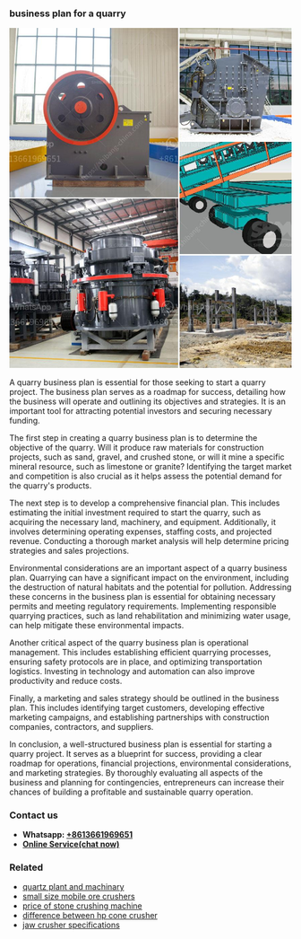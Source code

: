 <h3>business plan for a quarry</h3><img src='1704791281.jpg' alt=''><p>A quarry business plan is essential for those seeking to start a quarry project. The business plan serves as a roadmap for success, detailing how the business will operate and outlining its objectives and strategies. It is an important tool for attracting potential investors and securing necessary funding.</p><p>The first step in creating a quarry business plan is to determine the objective of the quarry. Will it produce raw materials for construction projects, such as sand, gravel, and crushed stone, or will it mine a specific mineral resource, such as limestone or granite? Identifying the target market and competition is also crucial as it helps assess the potential demand for the quarry's products.</p><p>The next step is to develop a comprehensive financial plan. This includes estimating the initial investment required to start the quarry, such as acquiring the necessary land, machinery, and equipment. Additionally, it involves determining operating expenses, staffing costs, and projected revenue. Conducting a thorough market analysis will help determine pricing strategies and sales projections.</p><p>Environmental considerations are an important aspect of a quarry business plan. Quarrying can have a significant impact on the environment, including the destruction of natural habitats and the potential for pollution. Addressing these concerns in the business plan is essential for obtaining necessary permits and meeting regulatory requirements. Implementing responsible quarrying practices, such as land rehabilitation and minimizing water usage, can help mitigate these environmental impacts.</p><p>Another critical aspect of the quarry business plan is operational management. This includes establishing efficient quarrying processes, ensuring safety protocols are in place, and optimizing transportation logistics. Investing in technology and automation can also improve productivity and reduce costs.</p><p>Finally, a marketing and sales strategy should be outlined in the business plan. This includes identifying target customers, developing effective marketing campaigns, and establishing partnerships with construction companies, contractors, and suppliers.</p><p>In conclusion, a well-structured business plan is essential for starting a quarry project. It serves as a blueprint for success, providing a clear roadmap for operations, financial projections, environmental considerations, and marketing strategies. By thoroughly evaluating all aspects of the business and planning for contingencies, entrepreneurs can increase their chances of building a profitable and sustainable quarry operation.</p><h3>Contact us</h3><ul><li><strong>Whatsapp:&nbsp;<a href="https://wa.me/8613661969651">+8613661969651</a></strong></li><li><a href="https://swt.shibang-china.com/?git&amp;zhl&amp;business plan for a quarry"><strong>Online Service(chat now)</strong></a></li></ul><h3>Related</h3><ul><li><a href='quartz plant and machinary.md'>quartz plant and machinary</a></li><li><a href='small size mobile ore crushers.md'>small size mobile ore crushers</a></li><li><a href='price of stone crushing machine.md'>price of stone crushing machine</a></li><li><a href='difference between hp cone crusher.md'>difference between hp cone crusher</a></li><li><a href='jaw crusher specifications.md'>jaw crusher specifications</a></li></ul>